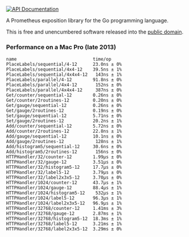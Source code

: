 [![API Documentation](https://godoc.org/github.com/pascaldekloe/metrics?status.svg)](https://godoc.org/github.com/pascaldekloe/metrics)

A Prometheus exposition library for the Go programming language.

This is free and unencumbered software released into the
[public domain](https://creativecommons.org/publicdomain/zero/1.0).


### Performance on a Mac Pro (late 2013)

```
name                             time/op
PlaceLabels/sequential/4-12      23.0ns ± 0%
PlaceLabels/sequential/4x4-12    39.5ns ± 1%
PlaceLabels/sequential/4x4x4-12   143ns ± 1%
PlaceLabels/parallel/4-12        91.8ns ± 0%
PlaceLabels/parallel/4x4-12       152ns ± 0%
PlaceLabels/parallel/4x4x4-12     387ns ± 0%
Get/counter/sequential-12        0.26ns ± 0%
Get/counter/2routines-12         0.20ns ± 0%
Get/gauge/sequential-12          0.26ns ± 0%
Get/gauge/2routines-12           0.19ns ± 0%
Set/gauge/sequential-12          5.71ns ± 0%
Set/gauge/2routines-12           20.2ns ± 1%
Add/counter/sequential-12        5.72ns ± 0%
Add/counter/2routines-12         22.8ns ± 1%
Add/gauge/sequential-12          10.1ns ± 0%
Add/gauge/2routines-12            128ns ± 1%
Add/histogram5/sequential-12     30.6ns ± 0%
Add/histogram5/2routines-12       156ns ± 0%
HTTPHandler/32/counter-12        1.99µs ± 0%
HTTPHandler/32/gauge-12          3.51µs ± 0%
HTTPHandler/32/histogram5-12     17.7µs ± 0%
HTTPHandler/32/label5-12         3.79µs ± 0%
HTTPHandler/32/label2x3x5-12     3.70µs ± 0%
HTTPHandler/1024/counter-12      43.7µs ± 1%
HTTPHandler/1024/gauge-12        88.4µs ± 1%
HTTPHandler/1024/histogram5-12    532µs ± 1%
HTTPHandler/1024/label5-12       96.3µs ± 1%
HTTPHandler/1024/label2x3x5-12   96.9µs ± 1%
HTTPHandler/32768/counter-12     1.41ms ± 3%
HTTPHandler/32768/gauge-12       2.87ms ± 1%
HTTPHandler/32768/histogram5-12  18.3ms ± 1%
HTTPHandler/32768/label5-12      3.21ms ± 1%
HTTPHandler/32768/label2x3x5-12  3.29ms ± 0%
```
